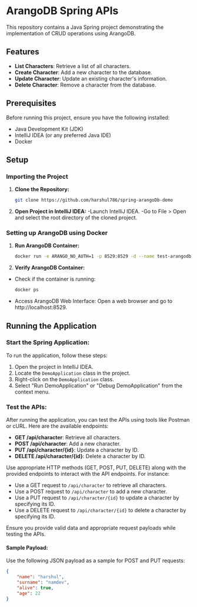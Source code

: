# ArangoDB Spring APIs

This repository contains a Java Spring project demonstrating the implementation of CRUD operations using ArangoDB.

## Features

- **List Characters**: Retrieve a list of all characters.
- **Create Character**: Add a new character to the database.
- **Update Character**: Update an existing character's information.
- **Delete Character**: Remove a character from the database.

## Prerequisites

Before running this project, ensure you have the following installed:

- Java Development Kit (JDK)
- IntelliJ IDEA (or any preferred Java IDE)
- Docker

## Setup

### Importing the Project

1. **Clone the Repository:**
   ```bash
   git clone https://github.com/harshul786/spring-arangoDb-demo
   
2. **Open Project in IntelliJ IDEA:**
   -Launch IntelliJ IDEA.
   -Go to File > Open and select the root directory of the cloned project.

### Setting up ArangoDB using Docker

1. **Run ArangoDB Container:**
   ```bash
   docker run -e ARANGO_NO_AUTH=1 -p 8529:8529 -d --name test-arangodb arangodb
   
2. **Verify ArangoDB Container:**
- Check if the container is running:
    ```bash
    docker ps
    
- Access ArangoDB Web Interface:
    Open a web browser and go to http://localhost:8529.

## Running the Application

### Start the Spring Application:

To run the application, follow these steps:

1. Open the project in IntelliJ IDEA.
2. Locate the `DemoApplication` class in the project.
3. Right-click on the `DemoApplication` class.
4. Select "Run DemoApplication" or "Debug DemoApplication" from the context menu.

### Test the APIs:

After running the application, you can test the APIs using tools like Postman or cURL. Here are the available endpoints:

- **GET /api/character**: Retrieve all characters.
- **POST /api/character**: Add a new character.
- **PUT /api/character/{id}**: Update a character by ID.
- **DELETE /api/character/{id}**: Delete a character by ID.

Use appropriate HTTP methods (GET, POST, PUT, DELETE) along with the provided endpoints to interact with the API endpoints. For instance:

- Use a GET request to `/api/character` to retrieve all characters.
- Use a POST request to `/api/character` to add a new character.
- Use a PUT request to `/api/character/{id}` to update a character by specifying its ID.
- Use a DELETE request to `/api/character/{id}` to delete a character by specifying its ID.

Ensure you provide valid data and appropriate request payloads while testing the APIs.

#### Sample Payload:

Use the following JSON payload as a sample for POST and PUT requests:

```json
{
    "name": "harshul",
    "surname": "namdev",
    "alive": true,
    "age": 22
}
